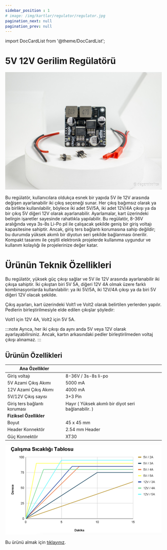 ```yaml
---
sidebar_position : 1
# image: /img/kartlar/regulator/regulator.jpg
pagination_next: null
pagination_prev: null
---
```

import DocCardList from '@theme/DocCardList';

# 5V 12V Gerilim Regülatörü

![5V 12V Regülator](./image/regulator.jpg)

Bu regülatör, kullanıcılara oldukça esnek bir yapıda 5V ile 12V arasında değişen ayarlanabilir iki çıkış seçeneği sunar. Her çıkış bağımsız olarak ya da birlikte kullanılabilir, böylece iki adet 5V/5A, iki adet 12V/4A çıkışı ya da bir çıkış 5V diğeri 12V olarak ayarlanabilir. Ayarlamalar, kart üzerindeki belirgin işaretler sayesinde rahatlıkla yapılabilir.  Bu regülatör, 8-36V aralığında veya 3s-8s Li-Po pil ile çalışacak şekilde geniş bir giriş voltajı kapasitesine sahiptir. Ancak, giriş ters bağlantı korumasına sahip değildir; bu durumda yüksek akımlı bir diyotun seri şekilde bağlanması önerilir. Kompakt tasarımı ile çeşitli elektronik projelerde kullanıma uygundur ve kullanım kolaylığı ile projelerinize değer katar.


# Ürünün Teknik Özellikleri

Bu regülatör, yüksek güç çıkışı sağlar ve 5V ile 12V arasında ayarlanabilir iki çıkışa sahiptir. İki çıkıştan biri 5V 5A, diğeri 12V 4A olmak üzere farklı kombinasyonlarda kullanılabilir: ya iki 5V/5A, iki 12V/4A çıkışı ya da biri 5V diğeri 12V olacak şekilde.

Çıkış ayarları, kart üzerindeki Volt1 ve Volt2 olarak belirtilen yerlerden yapılır. Pedlerin birleştirilmesiyle elde edilen çıkışlar şöyledir:

Volt1 için 12V 4A,
Volt2 için 5V 5A.



:::note
Ayrıca, her iki çıkışı da aynı anda 5V veya 12V olarak ayarlayabilirsiniz. Ancak, kartın arkasındaki pedler birleştirilmeden voltaj çıkışı alınamaz.
:::
## Ürünün Özellikleri 

| Ana Özellikler              |                                                                                                                                                                                                                                    |
|----------------------------|--------------------------------------------------------------------------------------------------------------------------------------------------------------------------------------------------------------------------------------------|
|Giriş voltajı | 8-36V / 3s-8s li-po|
| 5V Azami Çıkış Akımı | 5000 mA|
|12V Azami Çıkış Akımı | 4000 mA|
|5V/12V Çıkış sayısı | 3+3 Pin|
|Giriş ters bağlantı koruması| Hayır ( Yüksek akımlı bir diyot seri bağlanabilir. )|
|**Fiziksel Özellikler**||
|Boyut| 45 x 45 mm|
|Header Konnektör| 2.54 mm Header|
|Güç Konnektör| XT30|

![Çalışma Sıcaklığı](./image/WorkingTemp.png)



Bu ürünü almak için [tıklayınız](https://degzrobotics.com/product/5v-12v-gerilim-regulatoru/).  

<DocCardList />